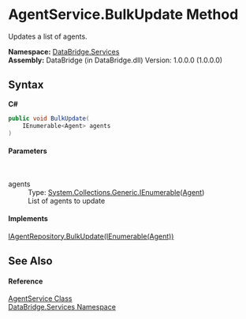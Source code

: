 # AgentService.BulkUpdate Method 
 

Updates a list of agents.

**Namespace:**&nbsp;<a href="651c74f6-3541-31f2-95e9-45b42a3f37f6">DataBridge.Services</a><br />**Assembly:**&nbsp;DataBridge (in DataBridge.dll) Version: 1.0.0.0 (1.0.0.0)

## Syntax

**C#**<br />
``` C#
public void BulkUpdate(
	IEnumerable<Agent> agents
)
```


#### Parameters
&nbsp;<dl><dt>agents</dt><dd>Type: <a href="http://msdn2.microsoft.com/en-us/library/9eekhta0" target="_blank">System.Collections.Generic.IEnumerable</a>(<a href="87bd37bb-4841-462c-dac2-4b100399bf06">Agent</a>)<br />List of agents to update</dd></dl>

#### Implements
<a href="12b9183b-fc6d-ae5a-4581-94311d32f7d3">IAgentRepository.BulkUpdate(IEnumerable(Agent))</a><br />

## See Also


#### Reference
<a href="440c47be-9282-875b-37b7-48d7610b463d">AgentService Class</a><br /><a href="651c74f6-3541-31f2-95e9-45b42a3f37f6">DataBridge.Services Namespace</a><br />